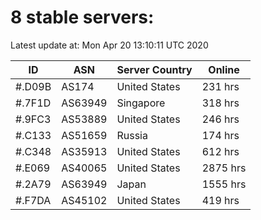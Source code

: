 # 8 stable servers:

Latest update at: Mon Apr 20 13:10:11 UTC 2020

| ID | ASN | Server Country | Online |
| -- | --- | -------------- | ------ |
| #.D09B | AS174 | United States | 231 hrs |
| #.7F1D | AS63949 | Singapore | 318 hrs |
| #.9FC3 | AS53889 | United States | 246 hrs |
| #.C133 | AS51659 | Russia | 174 hrs |
| #.C348 | AS35913 | United States | 612 hrs |
| #.E069 | AS40065 | United States | 2875 hrs |
| #.2A79 | AS63949 | Japan | 1555 hrs |
| #.F7DA | AS45102 | United States | 419 hrs |

